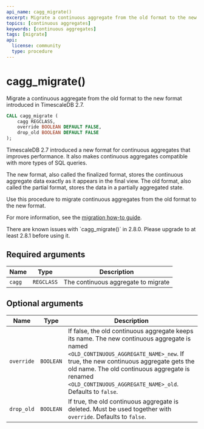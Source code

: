 ```yaml
---
api_name: cagg_migrate()
excerpt: Migrate a continuous aggregate from the old format to the new format introduced in TimescaleDB 2.7
topics: [continuous aggregates]
keywords: [continuous aggregates]
tags: [migrate]
api:
  license: community
  type: procedure
---
```


# cagg_migrate() <tag type="community" content="Community" />

Migrate a continuous aggregate from the old format to  the new format introduced
in TimescaleDB 2.7.

```sql
CALL cagg_migrate (
    cagg REGCLASS,
    override BOOLEAN DEFAULT FALSE,
    drop_old BOOLEAN DEFAULT FALSE
);
```

TimescaleDB 2.7 introduced a new format for continuous aggregates that improves
performance. It also makes continuous aggregates compatible with more types of
SQL queries.

The new format, also called the finalized format, stores the continuous
aggregate data exactly as it appears in the final view. The old format, also
called the partial format, stores the data in a partially aggregated state.

Use this procedure to migrate continuous aggregates from the old format to the
new format.

For more information, see the [migration how-to guide][how-to-migrate].

<highlight type="warning">
There are known issues with `cagg_migrate()` in 2.8.0.
Please upgrade to at least 2.8.1 before using it.
</highlight>

## Required arguments

|Name|Type|Description|
|-|-|-|
|`cagg`|`REGCLASS`|The continuous aggregate to migrate|

## Optional arguments

|Name|Type|Description|
|-|-|-|
|`override`|`BOOLEAN`|If false, the old continuous aggregate keeps its name. The new continuous aggregate is named `<OLD_CONTINUOUS_AGGREGATE_NAME>_new`. If true, the new continuous aggregate gets the old name. The old continuous aggregate is renamed `<OLD_CONTINUOUS_AGGREGATE_NAME>_old`. Defaults to `false`.|
|`drop_old`|`BOOLEAN`|If true, the old continuous aggregate is deleted. Must be used together with `override`. Defaults to `false`.|

[how-to-migrate]: /timescaledb/:currentVersion:/how-to-guides/continuous-aggregates/migrate/
